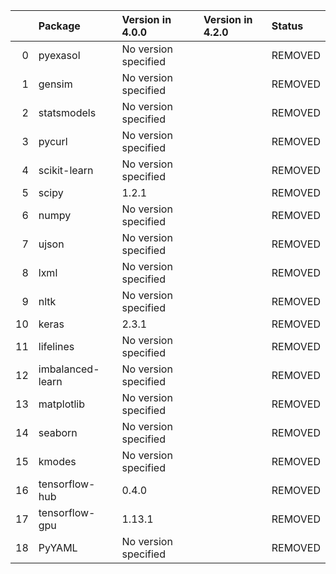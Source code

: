 <!-- markdown-link-check-disable -->

|    | Package          | Version in 4.0.0     | Version in 4.2.0   | Status   |
|---:|:-----------------|:---------------------|:-------------------|:---------|
|  0 | pyexasol         | No version specified |                    | REMOVED  |
|  1 | gensim           | No version specified |                    | REMOVED  |
|  2 | statsmodels      | No version specified |                    | REMOVED  |
|  3 | pycurl           | No version specified |                    | REMOVED  |
|  4 | scikit-learn     | No version specified |                    | REMOVED  |
|  5 | scipy            | 1.2.1                |                    | REMOVED  |
|  6 | numpy            | No version specified |                    | REMOVED  |
|  7 | ujson            | No version specified |                    | REMOVED  |
|  8 | lxml             | No version specified |                    | REMOVED  |
|  9 | nltk             | No version specified |                    | REMOVED  |
| 10 | keras            | 2.3.1                |                    | REMOVED  |
| 11 | lifelines        | No version specified |                    | REMOVED  |
| 12 | imbalanced-learn | No version specified |                    | REMOVED  |
| 13 | matplotlib       | No version specified |                    | REMOVED  |
| 14 | seaborn          | No version specified |                    | REMOVED  |
| 15 | kmodes           | No version specified |                    | REMOVED  |
| 16 | tensorflow-hub   | 0.4.0                |                    | REMOVED  |
| 17 | tensorflow-gpu   | 1.13.1               |                    | REMOVED  |
| 18 | PyYAML           | No version specified |                    | REMOVED  |